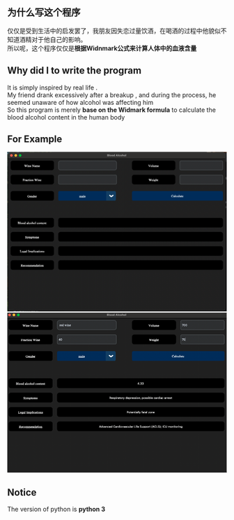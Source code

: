 ## 为什么写这个程序
仅仅是受到生活中的启发罢了，我朋友因失恋过量饮酒，在喝酒的过程中他貌似不知道酒精对于他自己的影响。<br>
所以呢，这个程序仅仅是**根据Widnmark公式来计算人体中的血液含量**

## Why did I to write the program 
It is simply inspired by real life . <br>
My friend drank excessively after a breakup , and during the process, he seemed unaware of how alcohol was affecting him <br>
So this program is merely **base on the Widmark formula** to calculate the blood alcohol content in the human body 

## For Example
![截屏2025-07-16 00.40.04.png](%E6%88%AA%E5%B1%8F2025-07-16%2000.40.04.png) <br>
![截屏2025-07-16 00.40.36.png](%E6%88%AA%E5%B1%8F2025-07-16%2000.40.36.png)

## Notice
The version of python is **python 3**